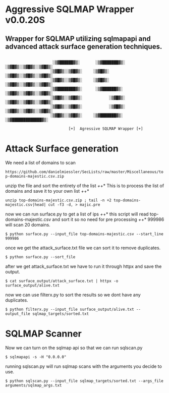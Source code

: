 # Aggressive SQLMAP Wrapper v0.0.20S

## Wrapper for SQLMAP utilizing sqlmapapi and advanced attack surface generation techniques.

```

                     ░▒▓██████▓▒░       ░▒▓███████▓▒░     ░▒▓█▓▒░░▒▓█▓▒░░▒▓█▓▒░ 
                    ░▒▓█▓▒░░▒▓█▓▒░     ░▒▓█▓▒░            ░▒▓█▓▒░░▒▓█▓▒░░▒▓█▓▒░ 
                    ░▒▓█▓▒░░▒▓█▓▒░     ░▒▓█▓▒░            ░▒▓█▓▒░░▒▓█▓▒░░▒▓█▓▒░ 
                    ░▒▓████████▓▒░      ░▒▓██████▓▒░      ░▒▓█▓▒░░▒▓█▓▒░░▒▓█▓▒░ 
                    ░▒▓█▓▒░░▒▓█▓▒░            ░▒▓█▓▒░     ░▒▓█▓▒░░▒▓█▓▒░░▒▓█▓▒░ 
                    ░▒▓█▓▒░░▒▓█▓▒░            ░▒▓█▓▒░     ░▒▓█▓▒░░▒▓█▓▒░░▒▓█▓▒░ 
                    ░▒▓█▓▒░░▒▓█▓▒░     ░▒▓███████▓▒░       ░▒▓█████████████▓▒░                                           

                            [+]  Agressive SQLMAP Wrapper [+]

```

# Attack Surface generation


 We need a list of domains to scan
 
`https://github.com/danielmiessler/SecLists/raw/master/Miscellaneous/top-domains-majestic.csv.zip`


unzip the file and sort the entirety of the list *+*+* This is to process the list of domains and save it to your own list *+*+*

`unzip top-domains-majestic.csv.zip ; tail -n +2 top-domains-majestic.csv|head| cut -f3 -d, > majic.pre`


now we can run surface.py to get a list of ips *+*+* this script will read top-domains-majestic.csv and sort it so no need for pre processing *+*+*
999986 will scan 20 domains.

`$ python surface.py --input_file top-domains-majestic.csv --start_line 999986`


once we get the attack_surface.txt file we can sort it to remove duplicates.

`$ python surface.py --sort_file`


after we get attack_surface.txt we have to run it through httpx and save the output.

`$ cat surface_output/attack_surface.txt | httpx -o surface_output/alive.txt`


now we can use filterx.py to sort the results so we dont have any duplicates.

`$ python filterx.py --input_file surface_output/alive.txt --output_file sqlmap_targets/sorted.txt`



# SQLMAP Scanner
Now we can turn on the sqlmap api so that we can run sqlscan.py

`$ sqlmapapi -s -H "0.0.0.0"`

running sqlscan.py will run sqlmap scans with the arguments you decide to use.

`$ python sqlscan.py --input_file sqlmap_targets/sorted.txt --args_file arguments/sqlmap_args.txt`

